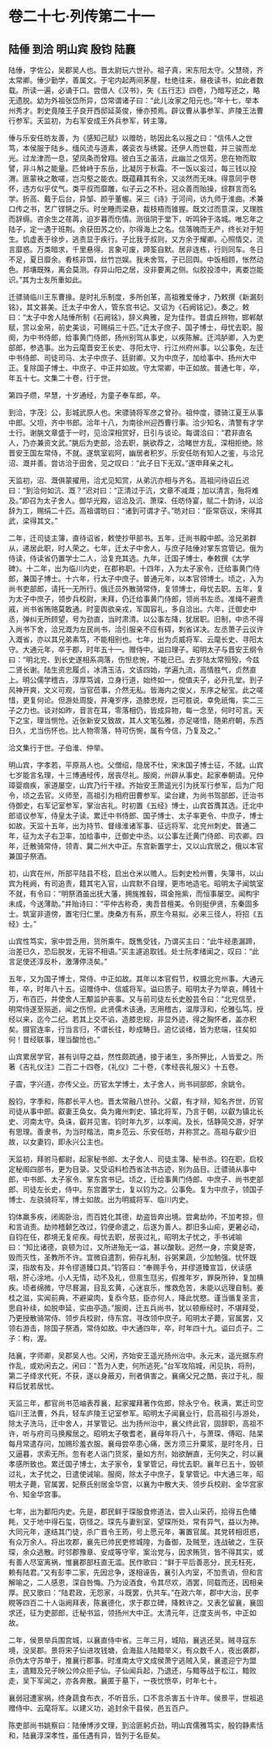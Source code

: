 # 卷二十七·列传第二十一

## 陆倕 到洽 明山宾 殷钧 陆襄

陆倕，字佐公，吴郡吴人也。晋太尉玩六世孙。祖子真，宋东阳太守。父慧晓，齐太常卿。倕少勤学，善属文。于宅内起两间茅屋，杜绝往来，昼夜读书，如此者数载。所读一遍，必诵于口。尝借人《汉书》，失《五行志》四卷，乃暗写还之，略无遗脱。幼为外祖张岱所异，岱常谓诸子曰：“此儿汝家之阳元也。”年十七，举本州秀才。刺史竟陵王子良开西邸延英俊，倕亦预焉。辟议曹从事参军、庐陵王法曹行参军。天监初，为右军安成王外兵参军，转主簿。

倕与乐安任昉友善，为《感知己赋》以赠昉，昉因此名以报之曰：“信伟人之世笃，本侯服于陆乡。缅风流与道素，袭衮衣与绣裳。还伊人而世载，并三骏而龙光。过龙津而一息，望凤条而曾翔。彼白玉之虽洁，此幽兰之信芳。思在物而取譬，非斗斛之能量。匹耸峙于东岳，比凝厉于秋霜。不一饭以妄过，每三钱以投渭。匪蒙袂之敢嗟，岂沟壑之能衣。既蕴藉其有余，又淡然而无味。得意同乎卷怀，违方似乎仗气。类平叔而靡雕，似子云之不朴。冠众善而贻操，综群言而名学。折高、戴于后台，异邹、颜乎董幄。采三《诗》于河间，访九师于淮曲。术兼口传之书，艺广铿锵之乐。时坐睡而梁悬，裁枝梧而锥握。既文过而意深，又理胜而辞缛。咨余生之荏苒，迫岁暮而伤情。测徂阴于堂下，听鸣钟于洛城。唯忘年之陆子，定一遇于班荆。余获田苏之价，尔得海上之名。信落魄而无产，终长对于短生。饥虚表于徐步，逃责显于疾行。子比我于叔则，又方余于耀卿。心照情交，流言靡惑。万类暗求，千里悬得。言象可废，蹄筌自默。居非连栋，行则同车。冬日不足，夏日靡余。肴核非饵，丝竹岂娱。我未舍驾，子已回舆。中饭相顾，怅然动色。邦壤既殊，离会莫测。存异山阳之居，没非要离之侧。似胶投漆中，离娄岂能识。”其为士友所重如此。

迁骠骑临川王东曹掾。是时礼乐制度，多所创革，高祖雅爱倕才，乃敕撰《新漏刻铭》，其文甚美。迁太子中舍人，管东宫书记。又诏为《石阙铭记》。奏之。敕曰：“太子中舍人陆倕所制《石阙铭》，辞义典雅，足为佳作。昔虞丘辨物，邯郸献赋，赏以金帛，前史美谈，可赐绢三十匹。”迁太子庶子、国子博士，母忧去职。服阕，为中书侍郎，给事黄门侍郎，扬州别驾从事史，以疾陈解。迁鸿胪卿，入为吏部郎，参选事。出为云麾晋安王长史、寻阳太守、行江州府州事。以公事免，左迁中书侍郎、司徒司马、太子中庶子、廷尉卿。又为中庶子，加给事中、扬州大中正。复除国子博士、中庶子、中正并如故。守太常卿，中正如故。普通七年，卒，年五十七。文集二十卷，行于世。

第四子缵，早慧，十岁通经，为童子奉车郎，卒。

到洽，字茂氵公，彭城武原人也。宋骠骑将军彦之曾孙。祖仲度，骠骑江夏王从事中郎。父坦，齐中书郎。洽年十八，为南徐州迎西曹行事。洽少知名，清警有才学士行。谢朓文章盛于一时，见洽深相赏好，日引与谈论。每谓洽曰：“君非直名人，乃亦兼资文武。”朓后为吏部，洽去职，朓欲荐之，洽睹世方乱，深相拒绝。除晋安王国左常侍，不就。遂筑室岩阿，幽居者积岁。乐安任昉有知人之鉴，与洽兄沼、溉并善。尝访洽于田舍，见之叹曰：“此子日下无双。”遂申拜亲之礼。

天监初，沼、溉俱蒙擢用，洽尤见知赏，从弟沆亦相与齐名。高祖问待诏丘迟曰：“到洽何如沆、溉？”迟对曰：“正清过于沆，文章不减溉；加以清言，殆将难及。”即召为太子舍人。御华光殿，诏洽及沆、萧琛、任昉侍宴，赋二十韵诗，以洽辞为工，赐绢二十匹。高祖谓昉曰：“诸到可谓才子。”昉对曰：“臣常窃议，宋得其武，梁得其文。”

二年，迁司徒主簿，直待诏省，敕使抄甲部书。五年，迁尚书殿中郎。洽兄弟群从，递居此职，时人荣之。七年，迁太子中舍人，与庶子陆倕对掌东宫管记。俄为侍读，侍读省仍置学士二人，洽复充其选。九年，迁国子博士，奉敕撰《太学碑》。十二年，出为临川内史，在郡称职。十四年，入为太子家令，迁给事黄门侍郎，兼国子博士。十六年，行太子中庶子。普通元年，以本官领博士。顷之，入为尚书吏部郎，请托一无所行。俄迁员外散骑常侍，复领博士，母忧去职。五年，复为太子中庶子，领步兵校尉，未拜，仍迁给事黄门侍郎，领尚书左丞。准绳不避贵戚，尚书省贿赂莫敢通。时銮舆欲亲戎，军国容礼，多自洽出。六年，迁御史中丞，弹纠无所顾望，号为劲直，当时肃清。以公事左降，犹居职。旧制，中丞不得入尚书下舍，洽兄溉为左民尚书，洽引服亲不应有碍，刺省详决。左丞萧子云议许入溉省，亦以其兄弟素笃，不能相别也。七年，出为贞威将军、云麾长史、寻阳太守。大通元年，卒于郡，时年五十一。赠侍中。谥曰理子。昭明太子与晋安王纲令曰：“明北兖、到长史遂相系凋落，伤怛悲惋，不能已已。去岁陆太常殂殁，今兹二贤长谢。陆生资忠履贞，冰清玉洁，文该四始，学遍九流，高情胜气，贞然直上。明公儒学稽古，淳厚笃诚，立身行道，始终如一，傥值夫子，必升孔堂。到子风神开爽，文义可观，当官莅事，介然无私。皆海内之俊乂，东序之秘宝。此之嗟惜，更复何论。但游处周旋，并淹岁序，造膝忠规，岂可胜说，幸免祇悔，实二三子之力也。谈对如昨，音言在耳，零落相仍，皆成异物，每一念至，何时可言。天下之宝，理当恻怆。近张新安又致故，其人文笔弘雅，亦足嗟惜，随弟府朝，东西日久，尤当伤怀也。比人物零落，特可伤惋，属有今信，乃复及之。”

洽文集行于世。子伯淮、仲举。

明山宾，字孝若，平原鬲人也。父僧绍，隐居不仕，宋末国子博士征，不就。山宾七岁能言名理，十三博通经传，居丧尽礼。服阕，州辟从事史。起家奉朝请。兄仲璋婴痼疾，家道屡空，山宾乃行干禄。齐始安王萧遥光引为抚军行参军，后为广阳令，顷之去官。义师至，高祖引为相府田曹参军。梁台建，为尚书驾部郎，迁治书侍御史，右军记室参军，掌治吉礼。时初置《五经》博士，山宾首膺其选。迁北中郎谘议参军，侍皇太子读。累迁中书侍郎、国子博士、太子率更令、中庶子，博士如故。天监十五年，出为持节、督缘淮诸军事、征远将军、北兖州刺史。普通二年，征为太子右卫率，加给事中，迁御史中丞。以公事左迁黄门侍郎、司农卿。四年，迁散骑常侍，领青、冀二州大中正。东宫新置学士，又以山宾居之，俄以本官兼国子祭酒。

初，山宾在州，所部平陆县不稔，启出仓米以赡人。后刺史检州曹，失簿书，以山宾为秏阙，有司追责，籍其宅入官，山宾默不自理，更市地造宅。昭明太子闻筑室不就，有令曰：“明祭酒虽出抚大藩，拥旄推毂，珥金拖紫，而恒事屡空。闻构宇未成，今送薄助。”并贻诗曰：“平仲古称奇，夷吾昔檀美。令则挺伊贤，东秦固多士。筑室非道傍，置宅归仁里。庚桑方有系，原生今易拟。必来三径人，将招《五经》士。”

山宾性笃实，家中尝乏用，货所乘牛。既售受钱，乃谓买主曰：“此牛经患漏蹄，治差已久，恐后脱发，无容不相语。”买主遽追取钱。处士阮孝绪闻之，叹曰：“此言足使还淳反朴，激薄停浇矣。”

五年，又为国子博士，常侍、中正如故。其年以本官假节，权摄北兖州事。大通元年，卒，时年八十五。诏赠侍中、信威将军。谥曰质子。昭明太子为举哀，赙钱十万，布百匹，并使舍人王颙监护丧事。又与前司徒左长史殷芸令曰：“北兖信至，明常侍遂至殒逝，闻之伤怛。此贤儒术该通，志用稽古，温厚淳和，伦雅弘笃。授经以来，迄今二纪。若其上交不谄，造膝忠规，非显外迹，得之胸怀者，盖亦积矣。摄官连率，行当言归，不谓长往，眇成畴日。追忆谈绪，皆为悲端，往矣如何！昔经联事，理当酸怆也。”

山宾累居学官，甚有训导之益，然性颇疏通，接于诸生，多所狎比，人皆爱之。所著《吉礼仪注》二百二十四卷，《礼仪》二十卷，《孝经丧礼服义》十五卷。

子震，字兴道，亦传父业。历官太学博士，太子舍人，尚书祠部郎，余姚令。

殷钧，字季和，陈郡长平人也。晋太常融八世孙。父叡，有才辩，知名齐世，历官司徒从事中郎。叡妻王奂女。奂为雍州刺史、镇北将军，乃言于朝，以叡为镇北长史、河南太守。奂诛，叡并见害。钧时年九岁，以孝闻。及长，恬静简交游，好学有思理。善隶书，为当时楷法，南乡范云、乐安任昉，并称赏之。高祖与叡少旧故，以女妻钧，即永兴公主也。

天监初，拜驸马都尉，起家秘书郎、太子舍人、司徒主簿、秘书丞。钧在职，启校定秘阁四部书，更为目录。又受诏料检西省法书古迹，别为品目。迁骠骑从事中郎，中书郎、太子家令、掌东宫书记。顷之，迁给事黄门侍郎、中庶子、尚书吏部郎、司徒左长史，侍中。东宫置学士，复以钧为之。公事免。复为中庶子，领国子博士、左骁骑将军，博士如故。出为明威将军、临川内史。

钧体羸多疾，闭阁卧治，而百姓化其德，劫盗皆奔出境。尝禽劫帅，不加考掠，但和言诮责。劫帅稽颡乞改过，钧便命遣之，后遂为善人。郡旧多山疟，更暑必动，自钧在任，郡境无复疟疾。母忧去职，居丧过礼，昭明太子忧之，手书诫喻曰：“知比诸德，哀顿为过，又所进殆无一溢，甚以酸耿。迥然一身，宗奠是寄，毁而灭性，圣教所不许。宜微自遣割，俯存礼制，谷粥果蔬，少加勉强。忧怀既深，指故有及，并令缪道臻口具。”钧答曰：“奉赐手令，并缪道臻宣旨，伏读感咽，肝心涂地。小人无情，动不及礼，但禀生尫劣，假推年岁，罪戾所钟，复加横疾。顷者绵微，守尽晷漏，目乱玄黄，心迷哀乐，惟救危苦，未能以远理自制。姜桂之滋，实闻前典，不避粱肉，复忝今慈，臣亦何人，降此忧愍。谨当循复圣言，思自补续，如脱申延，实由亭造。”服阕，迁五兵尚书，犹以顿瘵经时，不堪拜受，乃更授散骑常侍、领步兵校尉，侍东宫。寻改领中庶子。昭明太子薨，官属罢，又领右游击，除国子祭酒，常侍如故。中大通四年，卒，时年四十九。谥曰贞子。二子：构，渥。

陆襄，字师卿，吴郡吴人也。父闲，齐始安王遥光扬州治中。永元末，遥光据东府作乱，或劝闲去之。闲曰：“吾为人吏，何所逃死。”台军攻陷城，闲见执，将刑，第二子绛求代死，不获，遂以身蔽刃，刑者俱害之。襄痛父兄之酷，丧过于礼，服释后犹若居忧。

天监三年，都官尚书范岫表荐襄，起家擢拜著作佐郎，除永宁令。秩满，累迁司空临川王法曹，外兵，轻车庐陵王记室参军。昭明太子闻襄业行，启高祖引与游处，除太子洗马，迁中舍人，并掌管记。出为扬州治中，襄父终此官，固辞职，高祖不许，听与府司马换廨居之。昭明太子敬耆老，襄母年将八十，与萧琛、傅昭、陆杲每月常遣存问，加赐珍羞衣服。襄母尝卒患心痛，医方须三升粟浆，是时冬月，日又逼暮，求索无所。忽有老人诣门货浆，量如方剂，始欲酬直，无何失之，时以襄孝感所致也。累迁国子博士，太子家令，复掌管记，母忧去职。襄年已五十，毁顿过礼，太子忧之，日遣使诫喻。服阕，除太子中庶子，复掌管记。中大通三年，昭明太子薨，官属罢，妃蔡氏别居金华宫，以襄为中散大夫、领步兵校尉、金华宫家令、知金华宫事。

七年，出为鄱阳内史。先是，郡民鲜于琛服食修道法，尝入山采药，拾得五色幡眊，又于地中得石玺，窃怪之。琛先与妻别室，望琛所处，常有异气，益以为神。大同元年，遂结其门徒，杀广晋令王筠，号上愿元年，署置官属。其党转相诳惑，有众万余人。将出攻郡，襄先已帅民吏修城隍，为备御，及贼至，连战破之，生获琛，余众逃散。时邻郡豫章、安成等守宰，案治党与，因求贿货，皆不得其实，或有善人尽室离祸，惟襄郡部枉直无滥。民作歌曰：“鲜于平后善恶分，民无枉死，赖有陆君。”又有彭李二家，先因忿争，遂相诬告，襄引入内室，不加责诮，但和言解喻之，二人感恩，深自咎悔。乃为设酒食，令其尽欢，酒罢，同载而还，因相亲厚。民又歌曰：“陆君政，无怨家，斗既罢，仇共车。”在政六年，郡中大治，民李睍等四百二十人诣阙拜表，陈襄德化，求于郡立碑，降敕许之。又表乞留襄，襄固求还，征为吏部郎，迁秘书监，领扬州大中正。太清元年，迁度支尚书，中正如故。

二年，侯景举兵围宫城，以襄直侍中省。三年三月，城陷，襄逃还吴。贼寻寇东境，没吴郡。景将宋子仙进攻钱塘，会海盐人陆黯举义，有众数千人，夜出袭郡，杀伪太守苏单于，推襄行郡事。时淮南太守文成侯萧宁逃贼入吴，襄遣迎宁为盟主，遣黯及兄子映公帅众拒子仙。子仙闻兵起，乃退还，与黯等战于松江，黯败走，吴下军闻之，亦各奔散。襄匿于墓下，一夜忧愤卒，时年七十。

襄弱冠遭家祸，终身蔬食布衣，不听音乐，口不言杀害五十许年。侯景平，世祖追赠侍中、云麾将军。以建义功，追封余干县侯，邑五百户。

陈吏部尚书姚察曰：陆倕博涉文理，到洽匪躬贞劲，明山宾儒雅笃实，殷钧静素恬和，陆襄淳深孝性，虽任遇有异，皆列于名臣矣。
